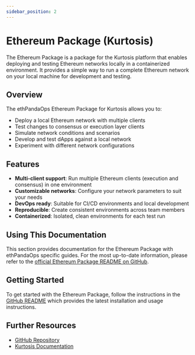 ```yaml
---
sidebar_position: 2
---
```


# Ethereum Package (Kurtosis)

The Ethereum Package is a package for the Kurtosis platform that enables deploying and testing Ethereum networks locally in a containerized environment. It provides a simple way to run a complete Ethereum network on your local machine for development and testing.

## Overview

The ethPandaOps Ethereum Package for Kurtosis allows you to:

- Deploy a local Ethereum network with multiple clients
- Test changes to consensus or execution layer clients
- Simulate network conditions and scenarios
- Develop and test dApps against a local network
- Experiment with different network configurations

## Features

- **Multi-client support**: Run multiple Ethereum clients (execution and consensus) in one environment
- **Customizable networks**: Configure your network parameters to suit your needs
- **DevOps ready**: Suitable for CI/CD environments and local development
- **Reproducible**: Create consistent environments across team members
- **Containerized**: Isolated, clean environments for each test run

## Using This Documentation

This section provides documentation for the Ethereum Package with ethPandaOps specific guides. For the most up-to-date information, please refer to the [official Ethereum Package README on GitHub](https://github.com/ethpandaops/ethereum-package#readme).

## Getting Started

To get started with the Ethereum Package, follow the instructions in the [GitHub README](https://github.com/ethpandaops/ethereum-package#readme) which provides the latest installation and usage instructions.

## Further Resources

- [GitHub Repository](https://github.com/ethpandaops/ethereum-package)
- [Kurtosis Documentation](https://docs.kurtosis.com/) 